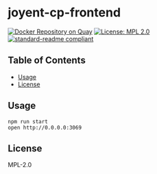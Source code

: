 # joyent-cp-frontend

[![Docker Repository on Quay](https://quay.io/repository/yldio/joyent-cp-frontend/status)](https://quay.io/repository/yldio/joyent-cp-frontend)
[![License: MPL 2.0](https://img.shields.io/badge/License-MPL%202.0-brightgreen.svg)](https://opensource.org/licenses/MPL-2.0)
[![standard-readme compliant](https://img.shields.io/badge/standard--readme-OK-green.svg)](https://github.com/RichardLitt/standard-readme)

## Table of Contents

- [Usage](#usage)
- [License](#license)

## Usage

```
npm run start
open http://0.0.0.0:3069
```

## License

MPL-2.0
